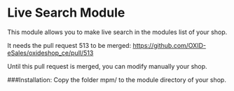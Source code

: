 Live Search Module
==================

This module allows you to make live search in the modules list of your shop.

It needs the pull request 513 to be merged:
https://github.com/OXID-eSales/oxideshop_ce/pull/513

Until this pull request is merged, you can modify manually your shop.


###Installation:
Copy the folder mpm/ to the module directory of your shop.



